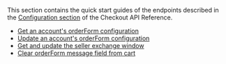 This section contains the quick start guides of the endpoints described in the [Configuration section](https://developers.vtex.com/vtex-rest-api/reference/checkout-api-overview#configuration) of the Checkout API Reference.

- [Get an account's orderForm configuration](https://developers.vtex.com/vtex-rest-api/docs/get-an-account-orderform-configuration)
- [Update an account's orderForm configuration](https://developers.vtex.com/vtex-rest-api/docs/update-an-account-orderform-configuration)
- [Get and update the seller exchange window](https://developers.vtex.com/vtex-rest-api/docs/get-and-update-the-seller-exchange-window)
- [Clear orderForm message field from cart](https://developers.vtex.com/vtex-rest-api/docs/clear-orderform-message-field-from-cart)


